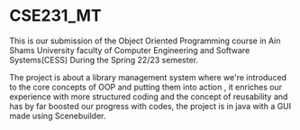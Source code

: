 # CSE231_MT
This is our submission of the Object Oriented Programming course in 
Ain Shams University faculty of Computer Engineering and Software Systems(CESS)
During the Spring 22/23 semester.

The project is about a library management system where we're introduced to the core concepts of OOP
and putting them into action , it enriches our experience with more structured coding and the concept 
of reusability and has by far boosted our progress with codes, the project is in java with a GUI made using Scenebuilder.

